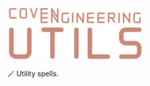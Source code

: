 <img alt="Coven Engineering Utils logo" src="https://raw.githubusercontent.com/covenengineering/libraries/main/@coven/utils/logo.svg" height="108" />

🪄 Utility spells.

